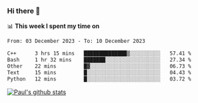 ### Hi there 👋

📊 **This week I spent my time on**
<!--START_SECTION:waka-->

```txt
From: 03 December 2023 - To: 10 December 2023

C++      3 hrs 15 mins   ██████████████▒░░░░░░░░░░   57.41 %
Bash     1 hr 32 mins    ███████░░░░░░░░░░░░░░░░░░   27.34 %
Other    22 mins         █▓░░░░░░░░░░░░░░░░░░░░░░░   06.73 %
Text     15 mins         █░░░░░░░░░░░░░░░░░░░░░░░░   04.43 %
Python   12 mins         █░░░░░░░░░░░░░░░░░░░░░░░░   03.72 %
```

<!--END_SECTION:waka-->


[![Paul's github stats](https://github-readme-stats.vercel.app/api?username=mickeyouyou&theme=dracula&show_icons=true)](https://github.com/anuraghazra/github-readme-stats)
